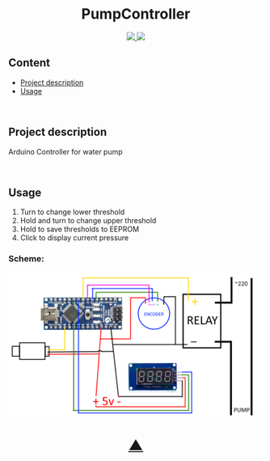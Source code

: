 <h1 align="center">PumpController</h1>

<p align="center">
  <a href="https://github.com/TheK4n">
    <img src="https://img.shields.io/github/followers/TheK4n?label=Follow&style=social">
  </a>
  <a href="https://github.com/TheK4n/PumpController">
    <img src="https://img.shields.io/github/stars/TheK4n/PumpController?style=social">
  </a>
</p>

## Content
* [Project description](#chapter-0)
* [Usage](#chapter-1)

\
<a id="chapter-0"></a>
## Project description

Arduino Controller for water pump


\
<a id="chapter-2"></a>
## Usage

1. Turn to change lower threshold
2. Hold and turn to change upper threshold
3. Hold to save thresholds to EEPROM
4. Click to display current pressure

### Scheme:

[![Scheme](schemes/PumpController.png)]()


<h1 align="center"><a href="#top">▲</a></h1>
